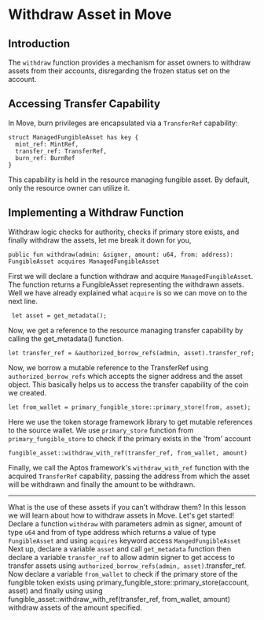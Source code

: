 # Withdraw Asset in Move

## Introduction

The `withdraw` function provides a mechanism for asset owners to withdraw assets from their accounts, disregarding the frozen status set on the account.

## Accessing Transfer Capability

In Move, burn privileges are encapsulated via a `TransferRef` capability:
```
struct ManagedFungibleAsset has key {
  mint_ref: MintRef,
  transfer_ref: TransferRef,
  burn_ref: BurnRef
}
```
This capability is held in the resource managing fungible asset. By default, only the resource owner can utilize it.

## Implementing a Withdraw Function
Withdraw logic checks for authority, checks if primary store exists, and finally withdraw the assets, let me break it down for you,
```
public fun withdraw(admin: &signer, amount: u64, from: address): FungibleAsset acquires ManagedFungibleAsset 
```
First we will declare a function withdraw and acquire `ManagedFungibleAsset`. The function returns a FungibleAsset representing the withdrawn assets. Well we have already explained what `acquire` is so we can move on to the next line.
```
 let asset = get_metadata();
```
Now, we get a reference to the resource managing transfer capability by calling the get_metadata() function.
```
let transfer_ref = &authorized_borrow_refs(admin, asset).transfer_ref;
```
Now, we borrow a mutable reference to the TransferRef using `authorized_borrow_refs` which accepts the signer address and the asset object. This basically helps us to access the transfer capability of the coin we created.
```
let from_wallet = primary_fungible_store::primary_store(from, asset);
```
Here we use the token storage framework library to get mutable references to the source wallet. We use `primary_store` function from `primary_fungible_store` to check if the primary exists in the 'from' account
```
fungible_asset::withdraw_with_ref(transfer_ref, from_wallet, amount)
```
Finally, we call the Aptos framework's `withdraw_with_ref` function with the acquired `TransferRef` capability, passing the address from which the asset will be withdrawn and finally the amount to be withdrawn.

---
What is the use of these assets if you can't withdraw them? In this lesson we will learn about how to withdraw assets in Move. Let's get started! Declare a function `withdraw` with parameters admin as signer, amount of type `u64` and from of type address which returns a value of type `FungibleAsset` and using `acquires` keyword access `MangedFungibleAsset`
Next up, declare a variable `asset` and call `get_metadata` function then declare a variable `transfer_ref` to allow admin signer to get access to transfer assets using `authorized_borrow_refs(admin, asset)`.transfer_ref. Now declare a variable `from_wallet` to check if the primary store of the fungible token exists using primary_fungible_store::primary_store(account, asset) and finally using using fungible_asset::withdraw_with_ref(transfer_ref, from_wallet, amount) withdraw assets of the amount specified.
